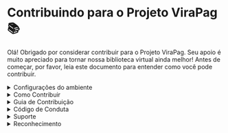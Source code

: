 # Contribuindo para o Projeto ViraPag 📚
Olá! Obrigado por considerar contribuir para o Projeto ViraPag. Seu apoio é muito apreciado para tornar nossa biblioteca virtual ainda melhor! Antes de começar, por favor, leia este documento para entender como você pode contribuir.


<details>
<summary>Configurações do ambiente</summary>
Antes de começar a contribuir para o projeto, é importante configurar corretamente seu ambiente de desenvolvimento. Siga os passos abaixo para garantir que todas as dependências necessárias estejam instaladas:


## Python
Certifique-se de ter o Python instalado em sua máquina. Recomendamos usar a versão 3.7 ou superior.


## Ambiente Virtual
É altamente recomendável criar um ambiente virtual para isolar as dependências do projeto. Você pode usar criar e ativar um ambiente virtual usando os seguintes comandos:<br>
Criar Ambiente Virtual: python -m venv nome-do-ambiente-virtual<br>
Ativar Ambiente Virtual:<br>
Windows - . nome-do-ambiente-virtual/Scripts/activate<br>
MacOS ou Linux - source nome-do-ambiente-virtual/bin/activate	 


## Instalando Dependências
Após configurar seu ambiente virtual, navegue até o diretório raiz do projeto e execute o seguinte comando para instalar todas as dependências necessárias:<br>

pip install Django<br>
pip install python-dotenv<br>   
pip install whitenoise<br>   
pip install requests<br> 


## Configuração do Banco de Dados
Abra o arquivo settings.py localizado no diretório projeto e ajuste as configurações de conexão do banco de dados de acordo com a configuração local do PostgreSQL.


## Migrações do Banco de Dados
Para criar as tabelas necessárias no banco de dados, execute o seguinte comando:<br>

python manage.py migrate<br>


## Executando o Servidor de Desenvolvimento

Agora você pode iniciar o servidor de desenvolvimento executando o seguinte comando:<br>

python manage.py runserver<br>
O servidor estará rodando em http://127.0.0.1:8000/<br>

</details>


<details>
<summary>Como Contribuir</summary>

Existem várias maneiras de contribuir para o Projeto ViraPag:<br>


## Resolver problemas: 

Verifique os Issues do projeto para encontrar tarefas abertas atribuídas a você.


## Reportar problemas: 

Se você encontrar algum problema, bug ou tiver uma ideia para uma melhoria e ela não estiver nos issues, sinta-se à vontade para abrir uma issue em nosso repositório no GitHub.


## Enviar solicitações de pull (Pull Requests - PRs): 

Você pode enviar PRs com correções de bugs, novos recursos ou melhorias de documentação.


## Melhorar a documentação: 

Melhorias na documentação são sempre bem-vindas. Isso inclui corrigir erros de ortografia, adicionar exemplos claros ou melhorar a estrutura do documento.

</details>


<details>
<summary>Guia de Contribuição</summary>

Aqui estão alguns passos para contribuir para o Projeto ViraPag:

## Fork do Repositório: 

Faça um fork do repositório do Projeto ViraPag para sua própria conta do GitHub.


## Clone o Repositório: 

Clone o repositório do Projeto ViraPag para o seu ambiente de desenvolvimento local.<br>
git clone https://github.com/viniciusdandrade/ViraPag.git


## Crie um Branch: 
Crie um novo branch para trabalhar em sua contribuição.<br>
git checkout -b nome-do-seu-branch


## Faça as Alterações: 
Faça as alterações necessárias em seu branch local. Certifique-se de seguir as convenções de codificação e estilo do projeto.<br>


## Teste suas Alterações: 
Execute os testes locais para garantir que suas alterações não causem regressões.<br>


## Salvar Alterações: 
Após testar e garantir que suas alterações não gere outros problemas, faça o commit e envie para seu repositório forkado.<br>
git add .<br>
git commit -m "Descrição das mudanças"<br>
git push origin nome-do-seu-branch<br>


## Envie um Pull Request: 
Depois de fazer suas alterações, envie um PR para o repositório principal do Projeto ViraPag.


## Aguarde Revisão: 
Aguarde a revisão do seu PR pela equipe do Projeto ViraPag. Este processo pode levar algum tempo, então seja paciente e esteja aberto a feedback e revisões.

</details>

<details>
<summary>Código de Conduta</summary>

Por favor, lembre-se de seguir nosso Código de Conduta em todas as interações relacionadas ao projeto.

</details>

<details>
<summary>Suporte</summary>

Se você tiver dúvidas ou precisar de suporte, sinta-se à vontade para abrir uma issue ou entrar em contato com a equipe de desenvolvimento do Projeto ViraPag.

</details>

<details>
<summary>Reconhecimento</summary>

Agradecemos a todos os contribuidores que dedicaram seu tempo e esforço para melhorar o Projeto ViraPag.

</details>
